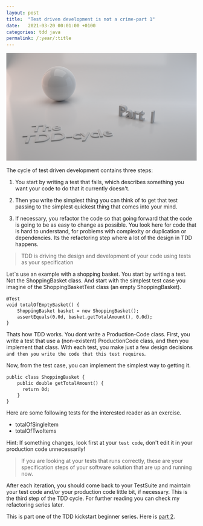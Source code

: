 ```yaml
---
layout: post
title:  "Test driven development is not a crime-part 1"
date:   2021-03-20 00:01:00 +0100
categories: tdd java
permalink: /:year/:title
---
```


![redsea logo](../images/TDD1-tdd-cycle.png)




The cycle of test driven development contains three steps:

1. You start by writing a test that fails, which describes something you want your code
to do that it currently doesn't.

2. Then you write the simplest thing you can think of to get that test passing to the simplest quickest thing
that comes into your mind.

3. If necessary, you refactor the code so that going forward that the code is going to be as easy to change
as possible. You look here for code that is hard to understand, for problems with complexity or duplication
or dependencies. Its the refactoring step where a lot of the design in TDD happens.

> TDD is driving the design and development of your code using tests as your specification

Let`s use an example with a shopping basket.
You start by writing a test. Not the ShoppingBasket class.
And start with the simplest test case you imagine of the ShoppingBasketTest class (an empty ShoppingBasket).

    @Test
    void totalOfEmptyBasket() {
        ShoppingBasket basket = new ShoppingBasket();
        assertEquals(0.0d, basket.getTotalAmount(), 0.0d);
    }

Thats how TDD works. You dont write a Production-Code class.
First, you write a test that use a (non-existent) ProductionCode class,
and then you implement that class.
With each test, you make just a few design decisions `and then you
write the code that this test requires`.

Now, from the test case, you can implement the simplest way to getting it.

    public class ShoppingBasket {
        public double getTotalAmount() {
          return 0d;
        }
    }

Here are some following tests for the interested reader as an exercise.
* totalOfSingleItem
* totalOfTwoItems

Hint: If something changes, look first at your `test code`, don't edit it in your production code unnecessarily!

> If you are looking at your tests that runs correctly, these are your specification steps of your software solution that are up and running now.

After each iteration, you should come back to your TestSuite and maintain your test code and/or your production code little bit, if necessary.
This is the third step of the TDD cycle. For further reading you can check my refactoring series later.

This is part one of the TDD kickstart beginner series. Here is [part 2](https://redseacomputing.github.io/2021/TDD1-the-three-steps-of-TDD).